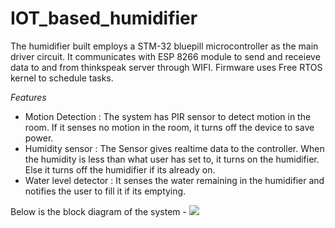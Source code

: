 # IOT_based_humidifier
The humidifier built employs a STM-32 bluepill microcontroller as the main driver circuit. It communicates with ESP 8266 module to send and receieve data to and from thinkspeak server through WIFI. Firmware uses Free RTOS kernel to schedule tasks.

*_Features_*
- Motion Detection : The system has PIR sensor to detect motion in the room. If it senses no motion in the room, it turns off the device to save power.
- Humidity sensor : The Sensor gives realtime data to the controller. When the humidity is less than what user has set to, it turns on the humidifier. Else it turns off the humidifier if its already on.
- Water level detector : It senses the water remaining in the humidifier and notifies the user to fill it if its emptying. 

Below is the block diagram of the system -
![](images/block_diagram)


